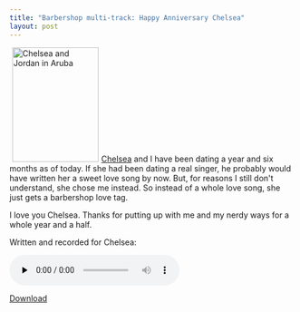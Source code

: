 ```yaml
---
title: "Barbershop multi-track: Happy Anniversary Chelsea"
layout: post
---
```


<a href="{{ site.url }}/uploads/2008/05/n695475033_824973_3928.jpg"><img class="alignright size-medium wp-image-92" style="margin-left: 5px; margin-right: 5px;" title="Chelsea-Jordan" src="{{ site.url }}/uploads/2008/05/n695475033_824973_3928-225x300.jpg" alt="Chelsea and Jordan in Aruba" width="152" height="202" /></a><a href="http://www.chelseahollow.com">Chelsea</a> and I have been dating a year and six months as of today. If she had been dating a real singer, he probably would have written her a sweet love song by now. But, for reasons I still don't understand, she chose me instead. So instead of a whole love song, she just gets a barbershop love tag.

I love you Chelsea. Thanks for putting up with me and my nerdy ways for a whole year and a half.

Written and recorded for Chelsea:

<audio id="wp_mep_46" src="{{ site.url }}/uploads/2008/05/i-love-you-the-stars-tonight.mp3" type="audio/mp3"    controls="controls" preload="none"  ></audio>

<a href="{{ site.url }}/uploads/2008/05/i-love-you-the-stars-tonight.mp3">Download</a>
